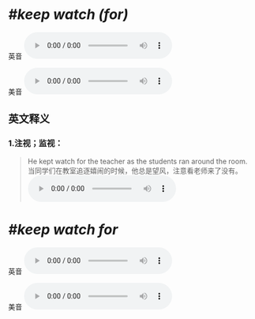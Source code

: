 # ***\#keep watch (for)*** 
英音
<audio src="./media/keep watch for1_AAC.aac" controls="controls"></audio>

美音
<audio src="./media/keep watch for2_AAC.aac" controls="controls"></audio>



  

英文释义
---
### 1.**注视；监视：**  

 > He kept watch for the teacher as the students ran around the room.  
 > 当同学们在教室追逐嬉闹的时候，他总是望风，注意看老师来了没有。    
<audio src="./media/15-watch.aac" controls="controls"></audio>


# ***\#keep watch for*** 
英音
<audio src="./media/keep watch for1_AAC.aac" controls="controls"></audio>

美音
<audio src="./media/keep watch for2_AAC.aac" controls="controls"></audio>



  

